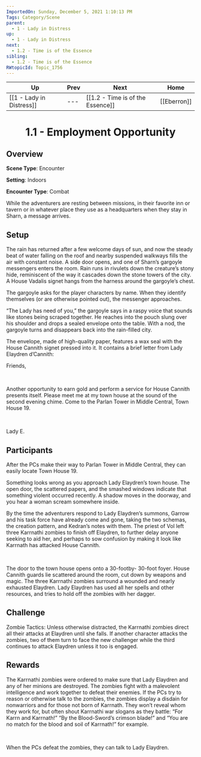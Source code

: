 ```yaml
---
ImportedOn: Sunday, December 5, 2021 1:10:13 PM
Tags: Category/Scene
parent:
  - 1 - Lady in Distress
up:
  - 1 - Lady in Distress
next:
  - 1.2 - Time is of the Essence
sibling:
  - 1.2 - Time is of the Essence
RWtopicId: Topic_1756
---
```


| Up | Prev | Next | Home |
|----|------|------|------|
| [[1 - Lady in Distress]] | --- | [[1.2 - Time is of the Essence]] | [[Eberron]] |

# <center>1.1 - Employment Opportunity</center>

## Overview

**Scene Type**: Encounter

**Setting**: Indoors

**Encounter Type**: Combat

While the adventurers are resting between missions, in their favorite inn or tavern or in whatever place they use as a headquarters when they stay in Sharn, a message arrives.

## Setup

The rain has returned after a few welcome days of sun, and now the steady beat of water falling on the roof and nearby suspended walkways fills the air with constant noise. A side door opens, and one of Sharn’s gargoyle messengers enters the room. Rain runs in rivulets down the creature’s stony hide, reminiscent of the way it cascades down the stone towers of the city. A House Vadalis signet hangs from the harness around the gargoyle’s chest.

The gargoyle asks for the player characters by name. When they identify themselves (or are otherwise pointed out), the messenger approaches.

“The Lady has need of you,” the gargoyle says in a raspy voice that sounds like stones being scraped together. He reaches into the pouch slung over his shoulder and drops a sealed envelope onto the table. With a nod, the gargoyle turns and disappears back into the rain-filled city.

The envelope, made of high-quality paper, features a wax seal with the House Cannith signet pressed into it. It contains a brief letter from Lady Elaydren d’Cannith:

Friends, 

 

Another opportunity to earn gold and perform a service for House Cannith presents itself. Please meet me at my town house at the sound of the second evening chime. Come to the Parlan Tower in Middle Central, Town House 19. 

 

Lady E.

## Participants

After the PCs make their way to Parlan Tower in Middle Central, they can easily locate Town House 19.

Something looks wrong as you approach Lady Elaydren’s town house. The open door, the scattered papers, and the smashed windows indicate that something violent occurred recently. A shadow moves in the doorway, and you hear a woman scream somewhere inside.

By the time the adventurers respond to Lady Elaydren’s summons, Garrow and his task force have already come and gone, taking the two schemas, the creation pattern, and Kedran’s notes with them. The priest of Vol left three Karrnathi zombies to finish off Elaydren, to further delay anyone seeking to aid her, and perhaps to sow confusion by making it look like Karrnath has attacked House Cannith. 

 

The door to the town house opens onto a 30-footby- 30-foot foyer. House Cannith guards lie scattered around the room, cut down by weapons and magic. The three Karrnathi zombies surround a wounded and nearly exhausted Elaydren. Lady Elaydren has used all her spells and other resources, and tries to hold off the zombies with her dagger.

## Challenge

Zombie Tactics: Unless otherwise distracted, the Karrnathi zombies direct all their attacks at Elaydren until she falls. If another character attacks the zombies, two of them turn to face the new challenger while the third continues to attack Elaydren unless it too is engaged.

## Rewards

The Karrnathi zombies were ordered to make sure that Lady Elaydren and any of her minions are destroyed. The zombies fight with a malevolent intelligence and work together to defeat their enemies. If the PCs try to reason or otherwise talk to the zombies, the zombies display a disdain for nonwarriors and for those not born of Karrnath. They won’t reveal whom they work for, but often shout Karrnathi war slogans as they battle: “For Karrn and Karrnath!” “By the Blood-Sword’s crimson blade!” and “You are no match for the blood and soil of Karrnath!” for example. 

 

When the PCs defeat the zombies, they can talk to Lady Elaydren.

